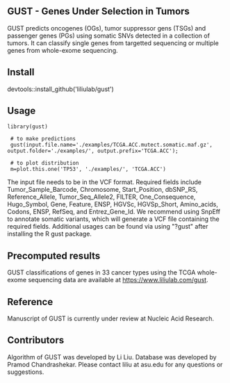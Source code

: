 ## GUST - Genes Under Selection in Tumors
GUST predicts oncogenes (OGs), tumor suppressor gens (TSGs) and passenger genes (PGs) using somatic SNVs detected in a collection of tumors. It can classify single genes from targetted sequencing or multiple genes from whole-exome sequencing. 

## Install
devtools::install_github('liliulab/gust')

## Usage
```` 
library(gust)

 # to make predictions
 gust(input.file.name='./examples/TCGA.ACC.mutect.somatic.maf.gz', output.folder='./examples/', output.prefix='TCGA.ACC');
 
 # to plot distribution
 m=plot.this.one('TP53', './examples/', 'TCGA.ACC') 
````

The input file needs to be in the VCF format. Required fields include Tumor_Sample_Barcode, Chromosome, Start_Position, dbSNP_RS, Reference_Allele, Tumor_Seq_Allele2, FILTER, One_Consequence, Hugo_Symbol, Gene, Feature, ENSP, HGVSc, HGVSp_Short, Amino_acids, Codons, ENSP, RefSeq, and Entrez_Gene_Id. We recommend using SnpEff to annotate somatic variants, which will generate a VCF file containing the required fields.
Additional usages can be found via using "?gust" after installing the R gust package.

## Precomputed results
GUST classifications of genes in 33 cancer types using the TCGA whole-exome sequencing data are available at https://www.liliulab.com/gust.

## Reference
Manuscript of GUST is currently under review at Nucleic Acid Research. 

## Contributors
Algorithm of GUST was developed by Li Liu. Database was developed by Pramod Chandrashekar. Please contact liliu at asu.edu for any questions or suggestions.